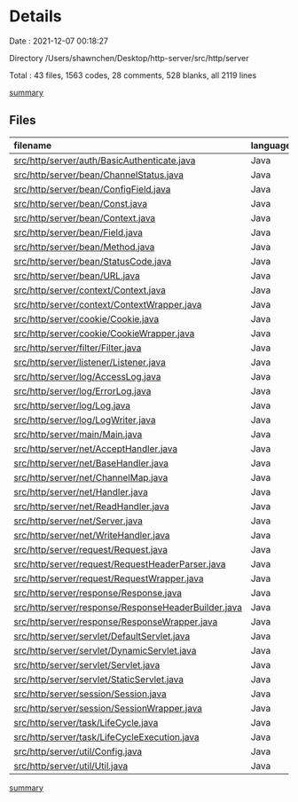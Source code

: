 # Details

Date : 2021-12-07 00:18:27

Directory /Users/shawnchen/Desktop/http-server/src/http/server

Total : 43 files,  1563 codes, 28 comments, 528 blanks, all 2119 lines

[summary](results.md)

## Files
| filename | language | code | comment | blank | total |
| :--- | :--- | ---: | ---: | ---: | ---: |
| [src/http/server/auth/BasicAuthenticate.java](/src/http/server/auth/BasicAuthenticate.java) | Java | 40 | 0 | 17 | 57 |
| [src/http/server/bean/ChannelStatus.java](/src/http/server/bean/ChannelStatus.java) | Java | 4 | 0 | 2 | 6 |
| [src/http/server/bean/ConfigField.java](/src/http/server/bean/ConfigField.java) | Java | 21 | 0 | 7 | 28 |
| [src/http/server/bean/Const.java](/src/http/server/bean/Const.java) | Java | 17 | 0 | 3 | 20 |
| [src/http/server/bean/Context.java](/src/http/server/bean/Context.java) | Java | 3 | 0 | 3 | 6 |
| [src/http/server/bean/Field.java](/src/http/server/bean/Field.java) | Java | 61 | 2 | 7 | 70 |
| [src/http/server/bean/Method.java](/src/http/server/bean/Method.java) | Java | 25 | 2 | 7 | 34 |
| [src/http/server/bean/StatusCode.java](/src/http/server/bean/StatusCode.java) | Java | 60 | 5 | 12 | 77 |
| [src/http/server/bean/URL.java](/src/http/server/bean/URL.java) | Java | 24 | 0 | 9 | 33 |
| [src/http/server/context/Context.java](/src/http/server/context/Context.java) | Java | 3 | 0 | 3 | 6 |
| [src/http/server/context/ContextWrapper.java](/src/http/server/context/ContextWrapper.java) | Java | 3 | 0 | 3 | 6 |
| [src/http/server/cookie/Cookie.java](/src/http/server/cookie/Cookie.java) | Java | 3 | 0 | 3 | 6 |
| [src/http/server/cookie/CookieWrapper.java](/src/http/server/cookie/CookieWrapper.java) | Java | 3 | 0 | 3 | 6 |
| [src/http/server/filter/Filter.java](/src/http/server/filter/Filter.java) | Java | 3 | 0 | 4 | 7 |
| [src/http/server/listener/Listener.java](/src/http/server/listener/Listener.java) | Java | 3 | 0 | 3 | 6 |
| [src/http/server/log/AccessLog.java](/src/http/server/log/AccessLog.java) | Java | 47 | 0 | 17 | 64 |
| [src/http/server/log/ErrorLog.java](/src/http/server/log/ErrorLog.java) | Java | 3 | 0 | 3 | 6 |
| [src/http/server/log/Log.java](/src/http/server/log/Log.java) | Java | 3 | 0 | 3 | 6 |
| [src/http/server/log/LogWriter.java](/src/http/server/log/LogWriter.java) | Java | 3 | 0 | 2 | 5 |
| [src/http/server/main/Main.java](/src/http/server/main/Main.java) | Java | 12 | 0 | 7 | 19 |
| [src/http/server/net/AcceptHandler.java](/src/http/server/net/AcceptHandler.java) | Java | 27 | 0 | 10 | 37 |
| [src/http/server/net/BaseHandler.java](/src/http/server/net/BaseHandler.java) | Java | 25 | 0 | 9 | 34 |
| [src/http/server/net/ChannelMap.java](/src/http/server/net/ChannelMap.java) | Java | 27 | 0 | 13 | 40 |
| [src/http/server/net/Handler.java](/src/http/server/net/Handler.java) | Java | 4 | 0 | 2 | 6 |
| [src/http/server/net/ReadHandler.java](/src/http/server/net/ReadHandler.java) | Java | 34 | 0 | 10 | 44 |
| [src/http/server/net/Server.java](/src/http/server/net/Server.java) | Java | 58 | 0 | 17 | 75 |
| [src/http/server/net/WriteHandler.java](/src/http/server/net/WriteHandler.java) | Java | 57 | 0 | 20 | 77 |
| [src/http/server/request/Request.java](/src/http/server/request/Request.java) | Java | 19 | 0 | 18 | 37 |
| [src/http/server/request/RequestHeaderParser.java](/src/http/server/request/RequestHeaderParser.java) | Java | 134 | 0 | 45 | 179 |
| [src/http/server/request/RequestWrapper.java](/src/http/server/request/RequestWrapper.java) | Java | 164 | 2 | 45 | 211 |
| [src/http/server/response/Response.java](/src/http/server/response/Response.java) | Java | 37 | 0 | 36 | 73 |
| [src/http/server/response/ResponseHeaderBuilder.java](/src/http/server/response/ResponseHeaderBuilder.java) | Java | 115 | 0 | 26 | 141 |
| [src/http/server/response/ResponseWrapper.java](/src/http/server/response/ResponseWrapper.java) | Java | 183 | 1 | 47 | 231 |
| [src/http/server/servlet/DefaultServlet.java](/src/http/server/servlet/DefaultServlet.java) | Java | 146 | 0 | 25 | 171 |
| [src/http/server/servlet/DynamicServlet.java](/src/http/server/servlet/DynamicServlet.java) | Java | 14 | 0 | 9 | 23 |
| [src/http/server/servlet/Servlet.java](/src/http/server/servlet/Servlet.java) | Java | 8 | 0 | 7 | 15 |
| [src/http/server/servlet/StaticServlet.java](/src/http/server/servlet/StaticServlet.java) | Java | 14 | 0 | 8 | 22 |
| [src/http/server/session/Session.java](/src/http/server/session/Session.java) | Java | 3 | 0 | 3 | 6 |
| [src/http/server/session/SessionWrapper.java](/src/http/server/session/SessionWrapper.java) | Java | 3 | 0 | 3 | 6 |
| [src/http/server/task/LifeCycle.java](/src/http/server/task/LifeCycle.java) | Java | 62 | 14 | 27 | 103 |
| [src/http/server/task/LifeCycleExecution.java](/src/http/server/task/LifeCycleExecution.java) | Java | 24 | 0 | 10 | 34 |
| [src/http/server/util/Config.java](/src/http/server/util/Config.java) | Java | 31 | 0 | 9 | 40 |
| [src/http/server/util/Util.java](/src/http/server/util/Util.java) | Java | 33 | 2 | 11 | 46 |

[summary](results.md)